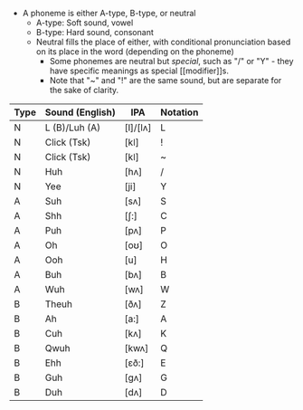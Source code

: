 
- A phoneme is either A-type, B-type, or neutral
	- A-type: Soft sound, vowel
	- B-type: Hard sound, consonant
	- Neutral fills the place of either, with conditional pronunciation based on its place in the word (depending on the phoneme)
		- Some phonemes are neutral but *special*, such as "/" or "Y" - they have specific meanings as special [[modifier]]s.
		- Note that "~" and "!" are the same sound, but are separate for the sake of clarity.

| Type | Sound (English) | IPA      | Notation |
| ---- | --------------- | -------- | -------- |
| N    | L (B)/Luh (A)   | [l]/[lʌ] | L        |
| N    | Click (Tsk)     | [kǀ]     | !        |
| N    | Click (Tsk)     | [kǀ]     | ~        |
| N    | Huh             | [hʌ]     | /        |
| N    | Yee             | [ji]     | Y        |
| A    | Suh             | [sʌ]     | S        |
| A    | Shh             | [ʃ:]     | C        |
| A    | Puh             | [pʌ]     | P        |
| A    | Oh              | [oʊ]     | O        |
| A    | Ooh             | [u]      | H        |
| A    | Buh             | [bʌ]     | B        |
| A    | Wuh             | [wʌ]     | W        |
| B    | Theuh           | [ðʌ]     | Z        |
| B    | Ah              | [a:]     | A        |
| B    | Cuh             | [kʌ]     | K        |
| B    | Qwuh            | [kwʌ]    | Q        |
| B    | Ehh             | [ɛð:]    | E        |
| B    | Guh             | [ɡʌ]     | G        |
| B    | Duh             | [dʌ]     | D        |



